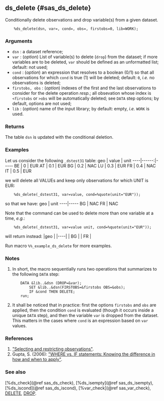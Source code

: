## ds_delete {#sas_ds_delete}
Conditionally delete observations and drop variable(s) from a given dataset.

~~~sas
	%ds_delete(dsn, var=, cond=, obs=, firstobs=0, lib=WORK);
~~~

### Arguments
* `dsn` : a dataset reference;
* `var` : (_option_) List of variable(s) to delete (`drop`) from the dataset; if more variables
	are to be deleted, `var` should be defined as an unformatted list; default: not used;
* `cond` : (_option_) an expression that resolves to a boolean (0/1) so that all observations
	for which `cond` is true (1) will be deleted; default: `0`, _i.e._ no observations is deleted;
* `firstobs, obs` : (_option_) indexes of the first and the last observations to consider for the
	delete operation _resp._;  all obsevation whose index is `<firstobs` or `>obs` will be automatically
	deleted; see `DATA` step options; by default, options are not used;
* `lib` : (_option_) name of the input library; by default: empty, _i.e._ `WORK` is used.
  
### Returns
The table `dsn` is updated with the conditional deletion.

### Examples
Let us consider the following `_dstest31` table: 
geo | value | unit
----|------:|-----
 BE |  0    | EUR
 AT |  0.1  | EUR
 BG |  0.2  | NAC
 LU |  0.3  | EUR
 FR |  0.4  | NAC
 IT |  0.5  | EUR

we will delete all VALUEs and keep only observations for which UNIT is EUR: 

~~~sas
	%ds_delete(_dstest31, var=value, cond=%quote(unit="EUR"));
~~~
so that we have:
geo | unit
----|-----
 BG | NAC
 FR | NAC

Note that the command can be used to delete more than one variable at a time, _e.g._:

~~~sas
	%ds_delete(_dstest31, var=value unit, cond=%quote(unit="EUR"));
~~~
will return instead:
|geo | 
|----|
| BG |
| FR |

Run macro `%%_example_ds_delete` for more examples.

### Notes
1. In short, the macro sequentially runs two operations that summarizes to the following `DATA` step:

~~~sas
       DATA &lib..&dsn (DROP=&var);
		   SET &lib..&dsn(FIRSTOBS=&firstobs OBS=&obs);
   		   IF &cond THEN DELETE;
	   run;
~~~
2. It shall be noticed that in practice: first the options `firstobs` and `obs` are applied, then the 
condition `cond` is evaluated (though it occurs inside a unique `DATA` step), and then the variable `var` 
is dropped from the dataset. This matters in the cases where `cond` is an expression based on `var` values.

### References
1. ["Selecting and restricting observations"](http://www.albany.edu/~msz03/epi514/notes/fp051_065.pdf).
2. Gupta, S. (2006): ["WHERE vs. IF statements: Knowing the difference in how and when to apply"](http://www2.sas.com/proceedings/sugi31/238-31.pdf).

### See also
[%ds_check](@ref sas_ds_check), [%ds_isempty](@ref sas_ds_isempty), [%ds_iscond](@ref sas_ds_iscond), [%var_check](@ref sas_var_check),
[DELETE](http://support.sas.com/documentation/cdl/en/proc/61895/HTML/default/viewer.htm#a000247666.htm),
[DROP](http://support.sas.com/documentation/cdl/en/lestmtsref/63323/HTML/default/viewer.htm#n1capr0s7tilbvn1lypdshkgpaip.htm).
